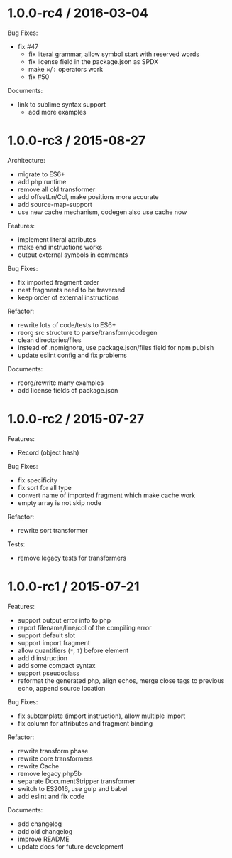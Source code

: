 1.0.0-rc4 / 2016-03-04
========================

Bug Fixes:
  * fix #47
	* fix literal grammar, allow symbol start with reserved words
	* fix license field in the package.json as SPDX
	* make ×/÷ operators work
	* fix #50

Documents:
  * link to sublime syntax support
	* add more examples


1.0.0-rc3 / 2015-08-27
========================

Architecture:
  * migrate to ES6+
  * add php runtime
  * remove all old transformer
  * add offsetLn/Col, make positions more accurate
  * add source-map-support
  * use new cache mechanism, codegen also use cache now

Features:
  * implement literal attributes
  * make end instructions works
  * output external symbols in comments

Bug Fixes:
  * fix imported fragment order
  * nest fragments need to be traversed
  * keep order of external instructions

Refactor:
  * rewrite lots of code/tests to ES6+
  * reorg src structure to parse/transform/codegen
  * clean directories/files
  * instead of .npmignore, use package.json/files field for npm publish
  * update eslint config and fix problems

Documents:
  * reorg/rewrite many examples
  * add license fields of package.json


1.0.0-rc2 / 2015-07-27
========================

Features:
  * Record (object hash)

Bug Fixes:
  * fix specificity
  * fix sort for all type  
  * convert name of imported fragment which make cache work
  * empty array is not skip node

Refactor:
  * rewrite sort transformer

Tests:
  * remove legacy tests for transformers


1.0.0-rc1 / 2015-07-21
========================

Features:
  * support output error info to php
  * report filename/line/col of the compiling error
  * support default slot
  * support import fragment
  * allow quantifiers (`*`, `?`) before element
  * add d instruction
  * add some compact syntax
  * support pseudoclass
  * reformat the generated php, align echos,
    merge close tags to previous echo, append source location

Bug Fixes:
  * fix subtemplate (import instruction), allow multiple import
  * fix column for attributes and fragment binding

Refactor:
  * rewrite transform phase
  * rewrite core transformers
  * rewrite Cache
  * remove legacy php5b
  * separate DocumentStripper transformer
  * switch to ES2016, use gulp and babel
  * add eslint and fix code

Documents:
  * add changelog
  * add old changelog
  * improve README
  * update docs for future development
